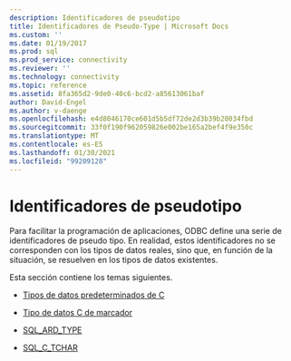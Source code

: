 ```yaml
---
description: Identificadores de pseudotipo
title: Identificadores de Pseudo-Type | Microsoft Docs
ms.custom: ''
ms.date: 01/19/2017
ms.prod: sql
ms.prod_service: connectivity
ms.reviewer: ''
ms.technology: connectivity
ms.topic: reference
ms.assetid: 8fa365d2-9de0-40c6-bcd2-a85613061baf
author: David-Engel
ms.author: v-daenge
ms.openlocfilehash: e4d8046170ce601d5b5df72de2d3b39b20034fbd
ms.sourcegitcommit: 33f0f190f962059826e002be165a2bef4f9e350c
ms.translationtype: MT
ms.contentlocale: es-ES
ms.lasthandoff: 01/30/2021
ms.locfileid: "99209128"
---
```

# <a name="pseudo-type-identifiers"></a>Identificadores de pseudotipo
Para facilitar la programación de aplicaciones, ODBC define una serie de identificadores de pseudo tipo. En realidad, estos identificadores no se corresponden con los tipos de datos reales, sino que, en función de la situación, se resuelven en los tipos de datos existentes.  
  
 Esta sección contiene los temas siguientes.  
  
-   [Tipos de datos predeterminados de C](../../../odbc/reference/appendixes/default-c-data-types.md)  
  
-   [Tipo de datos C de marcador](../../../odbc/reference/appendixes/bookmark-c-data-type.md)  
  
-   [SQL_ARD_TYPE](../../../odbc/reference/appendixes/sql-ard-type.md)  
  
-   [SQL_C_TCHAR](../../../odbc/reference/appendixes/sql-c-tchar.md)
